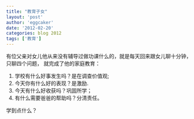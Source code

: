 ```yaml
---
title: "教育子女" 
layout: 'post'
author: 'eggcaker'
date: '2012-02-20'
categories: blog 2012
tags: ['教育']
---
```



有位父亲对女儿他从来没有辅导过做功课什么的，就是每天回来跟女儿聊十分钟，只聊四个问题， 就完成了他的家庭教育：

  1. 学校有什么好事发生吗？是在调查价值观; 
  2. 今天你有什么好的表现？是激励. 
  3. 今天有什么好收获吗？巩固所学； 
  4. 有什么需要爸爸的帮助吗？分清责任。 

学到点什么？

